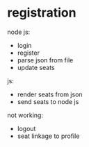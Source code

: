 # registration

node js:
- login
- register
- parse json from file
- update seats

js:
- render seats from json
- send seats to node js

not working: 
- logout
- seat linkage to profile
